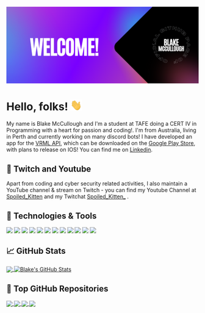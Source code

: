 <!-- logoColor=fbfbfb&color=9200ff  -->
  ![Header](https://raw.githubusercontent.com/Blake-McCullough/Blake-McCullough/master/readme_headers.png "Header")




  # Hello, folks! <img src="https://raw.githubusercontent.com/Blake-McCullough/Blake-McCullough/master/wave.gif" width="30px">

  My name is Blake McCullough and I'm a student at TAFE doing a CERT IV in Programming with a heart for passion and coding!. I'm from Australia, living in Perth and currently working on many discord bots! I have developed an app for the [VRML API](https://vrmasterleague.com/), which can be downloaded on the [Google Play Store](https://play.google.com/store/apps/details?id=com.SpoiledKitten.VRML), with plans to release on IOS!
You can find me on [Linkedin](https://www.linkedin.com/in/blake-mccullough-0bb6a1203/).

  ## &#x1F3A5; Twitch and Youtube 

  Apart from coding and cyber security related activities, I also maintain a YouTube channel & stream on Twitch - you can find my Youtube Channel at [Spoiled_Kitten](https://www.youtube.com/channel/UCZrmvg_DI9PfssyOWlFJ5qQ) and my Twitchat [Spoiled_Kitten_](https://www.twitch.tv/spoiled_kitten_/) .

  ## 🔧 Technologies & Tools
  ![](https://img.shields.io/badge/OS-Linux-informational?style=flat&logo=linux&logoColor=fbfbfb&color=9200ff)
  ![](https://img.shields.io/badge/Editor-Wordpress-informational?style=flat&logo=WordPress&logoColor=fbfbfb&color=9200ff)
  ![](https://img.shields.io/badge/Editor-Visual_Studio-informational?style=flat&logo=visual-studio-code&logoColor=fbfbfb&color=9200ff)
  ![](https://img.shields.io/badge/Editor-Visual_Studio_Code-informational?style=flat&logo=visual-studio&logoColor=fbfbfb&color=9200ff)
  ![](https://img.shields.io/badge/Shell-Bash-informational?style=flat&logo=gnu-bash&logoColor=fbfbfb&color=9200ff)
  ![](https://img.shields.io/badge/Code-Python-informational?style=flat&logo=python&logoColor=fbfbfb&color=9200ff)
  ![](https://img.shields.io/badge/Code-JavaScript-informational?style=flat&logo=javascript&logoColor=fbfbfb&color=9200ff)
  ![](https://img.shields.io/badge/Code-C%23-informational?style=flat&logo=c-sharp&logoColor=fbfbfb&color=9200ff)
  ![](https://img.shields.io/badge/Code-Latex-informational?style=flat&logo=latex&logoColor=fbfbfb&color=9200ff)
  ![](https://img.shields.io/badge/Code-Godot-informational?style=flat&logo=godot-engine&logoColor=fbfbfb&color=9200ff)
  ![](https://img.shields.io/badge/Code-C%2B%2B-informational?style=flat&logo=c%2B%2B&logoColor=fbfbfb&color=9200ff)
  ![](https://img.shields.io/badge/Code-Shell_Script-informational?style=flat&logo=gnu-bash&logoColor=fbfbfb&color=9200ff) 

  ## &#x1f4c8; GitHub Stats

  <a href="https://github.com/Blake-McCullough/Blake-McCullough">
    <img align="center" src="https://github-readme-stats.vercel.app/api/top-langs/?username=Blake-McCullough&hide=java,html,tex&title_color=fbfbfb&text_color=fbfbfb&icon_color=9200ff&bg_color=1d1f21&langs_count=3" />
  </a>
  <a href="https://github.com/Blake-McCullough/Blake-McCullough">
    <img align="center" src="https://github-readme-stats.vercel.app/api?username=Blake-McCullough&show_icons=true&line_height=27&count_private=true&title_color=fbfbfb&text_color=fbfbfb&icon_color=9200ff&bg_color=1d1f21" alt="Blake's GitHub Stats" />
  </a>

## &#x1F4DC; Top GitHub Repositories
  <a href="https://github.com/Blake-McCullough/C_Sharp-PayRoll-System">
    <img align="center" src="https://github-readme-stats.vercel.app/api/pin/?username=Blake-McCullough&repo=C_Sharp-PayRoll-System&title_color=fbfbfb&text_color=fbfbfb&icon_color=9200ff&&bg_color=1d1f21" />
  </a>  
  <a href="https://github.com/Blake-McCullough/Godot-3D-Simple-FPS-Character">
    <img align="center" src="https://github-readme-stats.vercel.app/api/pin/?username=Blake-McCullough&repo=Godot-3D-Simple-FPS-Character&title_color=fbfbfb&text_color=fbfbfb&icon_color=9200ff&&bg_color=1d1f21" />
  </a>   
  <a href="https://github.com/Blake-McCullough/Arduino-Media-Controller">
    <img align="center" src="https://github-readme-stats.vercel.app/api/pin/?username=Blake-McCullough&repo=Arduino-Media-Controller&title_color=fbfbfb&text_color=fbfbfb&icon_color=9200ff&&bg_color=1d1f21" />
  </a>   
  <a href="https://github.com/Blake-McCullough/Latex-Monthly-Security-Dashboard-Generator">
    <img align="center" src="https://github-readme-stats.vercel.app/api/pin/?username=Blake-McCullough&repo=Latex-Monthly-Security-Dashboard-Generator&title_color=fbfbfb&text_color=fbfbfb&icon_color=9200ff&&bg_color=1d1f21" />
  </a> 




